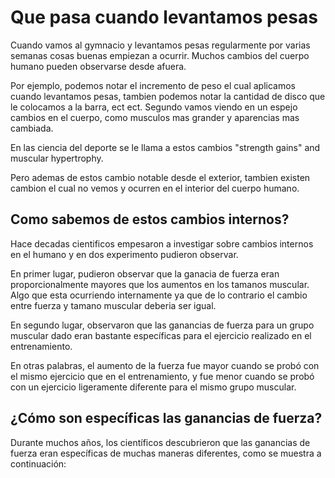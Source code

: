 # Que pasa cuando levantamos pesas

Cuando vamos al gymnacio y levantamos pesas regularmente por varias semanas cosas buenas empiezan a ocurrir. Muchos cambios del cuerpo humano pueden observarse desde afuera.

Por ejemplo, podemos notar el incremento de peso el cual aplicamos cuando levantamos pesas, tambien podemos notar la cantidad de disco que le colocamos a la barra, ect ect. Segundo vamos viendo en un espejo cambios en el cuerpo, como musculos mas grander y aparencias mas cambiada.

En las ciencia del deporte se le llama a estos cambios "strength gains" and muscular hypertrophy.

Pero ademas de estos cambio notable desde el exterior, tambien existen cambion el cual no vemos y ocurren en el interior del cuerpo humano.

## Como sabemos de estos cambios internos?

Hace decadas cientificos empesaron a investigar sobre cambios internos en el humano y en dos experimento pudieron observar.

En primer lugar, pudieron observar que la ganacia de fuerza eran proporcionalmente mayores que los aumentos en los tamanos muscular. Algo que esta ocurriendo internamente ya que de lo contrario el cambio entre fuerza y tamano muscular deberia ser igual.

En segundo lugar, observaron que las ganancias de fuerza para un grupo muscular dado eran bastante específicas para el ejercicio realizado en el entrenamiento.

En otras palabras, el aumento de la fuerza fue mayor cuando se probó con el mismo ejercicio que en el entrenamiento, y fue menor cuando se probó con un ejercicio ligeramente diferente para el mismo grupo muscular.

## ¿Cómo son específicas las ganancias de fuerza?

Durante muchos años, los científicos descubrieron que las ganancias de fuerza eran específicas de muchas maneras diferentes, como se muestra a continuación:
